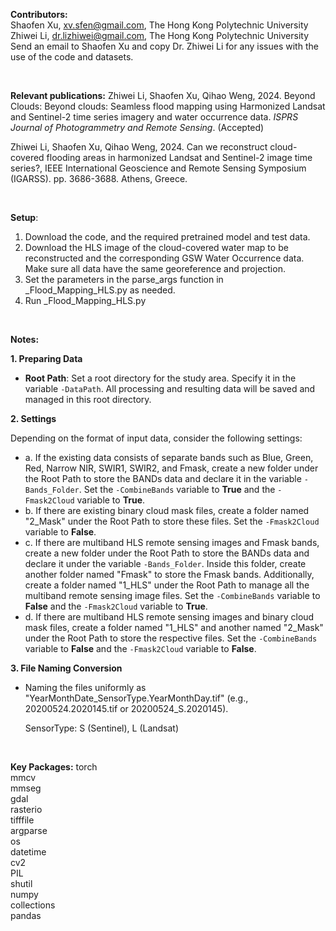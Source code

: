 **Contributors:**<br>
Shaofen Xu, xv.sfen@gmail.com, The Hong Kong Polytechnic University
Zhiwei Li, dr.lizhiwei@gmail.com, The Hong Kong Polytechnic University
Send an email to Shaofen Xu and copy Dr. Zhiwei Li for any issues with the use of the code and datasets.

<br>

**Relevant publications:**
Zhiwei Li, Shaofen Xu, Qihao Weng, 2024. Beyond Clouds: Beyond clouds: Seamless flood mapping using Harmonized Landsat and Sentinel-2 time series imagery and water occurrence data. *ISPRS Journal of Photogrammetry and Remote Sensing*. (Accepted)

Zhiwei Li, Shaofen Xu, Qihao Weng, 2024. Can we reconstruct cloud-covered flooding areas in harmonized Landsat and Sentinel-2 image time series?, IEEE International Geoscience and Remote Sensing Symposium (IGARSS). pp. 3686-3688. Athens, Greece.

<br>

**Setup**: 

1. Download the code, and the required pretrained model and test data.
2. Download the HLS image of the cloud-covered water map to be reconstructed and the corresponding GSW Water Occurrence data. Make sure all data have the same georeference and projection.
3. Set the parameters in the parse_args function in _Flood_Mapping_HLS.py as needed.
4. Run _Flood_Mapping_HLS.py

<br>

**Notes:**

**1. Preparing Data**

- **Root Path**: Set a root directory for the study area. Specify it in the variable `-DataPath`. All processing and resulting data will be saved and managed in this root directory.

**2. Settings**

Depending on the format of input data, consider the following settings:

- a. If the existing data consists of separate bands such as Blue, Green, Red, Narrow NIR, SWIR1, SWIR2, and Fmask, create a new folder under the Root Path to store the BANDs data and declare it in the variable `-Bands_Folder`. Set the `-CombineBands` variable to **True** and the `-Fmask2Cloud` variable to **True**.
- b. If there are existing binary cloud mask files, create a folder named "2_Mask" under the Root Path to store these files. Set the `-Fmask2Cloud` variable to **False**.
- c. If there are multiband HLS remote sensing images and Fmask bands, create a new folder under the Root Path to store the BANDs data and declare it under the variable `-Bands_Folder`. Inside this folder, create another folder named "Fmask" to store the Fmask bands. Additionally, create a folder named "1_HLS" under the Root Path to manage all the multiband remote sensing image files. Set the `-CombineBands` variable to **False** and the `-Fmask2Cloud` variable to **True**.
- d. If there are multiband HLS remote sensing images and binary cloud mask files, create a folder named "1_HLS" and another named "2_Mask" under the Root Path to store the respective files. Set the `-CombineBands` variable to **False** and the `-Fmask2Cloud` variable to **False**.

**3. File Naming Conversion**

- Naming the files uniformly as "YearMonthDate_SensorType.YearMonthDay.tif" (e.g., 20200524.2020145.tif or 20200524_S.2020145).

  SensorType: S (Sentinel), L (Landsat)

<br>

**Key Packages:**
torch<br>
mmcv<br>
mmseg<br>
gdal<br>
rasterio<br>
tifffile<br>
argparse<br>
os<br>
datetime<br>
cv2<br>
PIL<br>
shutil<br>
numpy<br>
collections<br>
pandas<br>